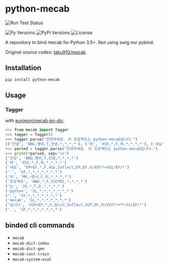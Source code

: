 # python-mecab

![Run Test Status](https://github.com/jeongukjae/python-mecab/workflows/Run%20Test/badge.svg)

![Py Versions](https://img.shields.io/pypi/pyversions/python-mecab)
![PyPi Versions](https://img.shields.io/pypi/v/python-mecab)
![License](https://img.shields.io/pypi/l/python-mecab)

A repository to bind mecab for Python 3.5+. Not using swig nor pybind.

Original source codes: [taku910/mecab](https://github.com/taku910/mecab)

## Installation

```sh
pip install python-mecab
```

## Usage

### Tagger

with [eunjeon/mecab-ko-dic](https://bitbucket.org/eunjeon/mecab-ko-dic/src/master/).

```python
>>> from mecab import Tagger
>>> tagger = Tagger()
>>> tagger.parse("안녕하세요. 이 프로젝트는 python-mecab입니다.")
(('안녕', 'NNG,행위,T,안녕,*,*,*,*'), ('하', 'XSV,*,F,하,*,*,*,*'), ('세요', 'EP+EF,*,F,세요,Inflect,EP,EF,시/EP/*+어요/EF/*'), ('.', 'SF,*,*,*,*,*,*,*'), ('이', 'MM,~명사,F,이,*,*,*,*'), ('프로젝트', 'NNG,*,F,프로젝트,*,*,*,*'), ('는', 'JX,*,T,는,*,*,*,*'), ('python', 'SL,*,*,*,*,*,*,*'), ('-', 'SY,*,*,*,*,*,*,*'), ('mecab', 'SL,*,*,*,*,*,*,*'), ('입니다', 'VCP+EF,*,F,입니다,Inflect,VCP,EF,이/VCP/*+ᄇ니다/EF/*'), ('.', 'SF,*,*,*,*,*,*,*'))
>>> parsed = tagger.parse("안녕하세요. 이 프로젝트는 python-mecab입니다.")
>>> print(*parsed, sep='\n')
('안녕', 'NNG,행위,T,안녕,*,*,*,*')
('하', 'XSV,*,F,하,*,*,*,*')
('세요', 'EP+EF,*,F,세요,Inflect,EP,EF,시/EP/*+어요/EF/*')
('.', 'SF,*,*,*,*,*,*,*')
('이', 'MM,~명사,F,이,*,*,*,*')
('프로젝트', 'NNG,*,F,프로젝트,*,*,*,*')
('는', 'JX,*,T,는,*,*,*,*')
('python', 'SL,*,*,*,*,*,*,*')
('-', 'SY,*,*,*,*,*,*,*')
('mecab', 'SL,*,*,*,*,*,*,*')
('입니다', 'VCP+EF,*,F,입니다,Inflect,VCP,EF,이/VCP/*+ᄇ니다/EF/*')
('.', 'SF,*,*,*,*,*,*,*')
```

## binded cli commands

- `mecab`
- `mecab-dict-index`
- `mecab-dict-gen`
- `mecab-cost-train`
- `mecab-system-eval`

